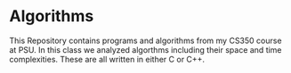 # Algorithms
This Repository contains programs and algorithms from my CS350 course at PSU. In this class we analyzed algorthms including their space and time complexities. These are all written in either C or C++.
